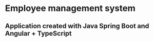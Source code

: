 # Employee management system

## Application created with Java Spring Boot and Angular + TypeScript  
  
 
